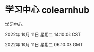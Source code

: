 # 学习中心 colearnhub
[学习中心](http://27.19.33.125:56308/colearnhub/)

2022年 10月 11日 星期二 14:10:03 CST

2022年 10月 11日 星期二 06:10:03 GMT
